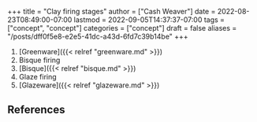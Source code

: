 +++
title = "Clay firing stages"
author = ["Cash Weaver"]
date = 2022-08-23T08:49:00-07:00
lastmod = 2022-09-05T14:37:37-07:00
tags = ["concept", "concept"]
categories = ["concept"]
draft = false
aliases = "/posts/dff0f5e8-e2e5-41dc-a43d-6fd7c39b14be"
+++

1.  [Greenware]({{< relref "greenware.md" >}})
2.  Bisque firing
3.  [Bisque]({{< relref "bisque.md" >}})
4.  Glaze firing
5.  [Glazeware]({{< relref "glazeware.md" >}})

## References

<style>.csl-entry{text-indent: -1.5em; margin-left: 1.5em;}</style><div class="csl-bib-body">
</div>
